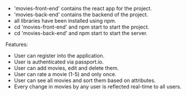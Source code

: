 - 'movies-front-end' contains the react app for the project.
- 'movies-back-end' contains the backend of the project.
- all libraries have been installed using npm.
- cd 'movies-front-end' and npm start to start the project.
- cd 'movies-back-end' and npm start to start the server.

Features:

- User can register into the application.
- User is authenticated via passport.io.
- User can add movies, edit and delete them.
- User can rate a movie (1-5) and only once.
- User can see all movies and sort them based on attributes.
- Every change in movies by any user is reflected real-time to all users.
